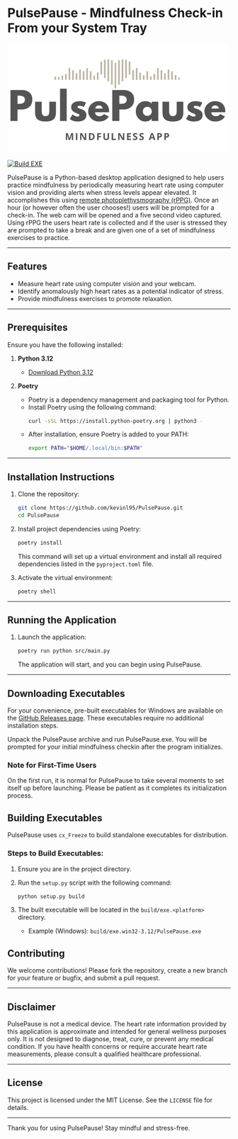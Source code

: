 # PulsePause - Mindfulness Check-in From your System Tray
![A heart made out of a fast fourier transform is displayed above the text Pulse Pause - Mindfulness App.](assets/PulsePause.png)

[![Build EXE](https://github.com/kevinl95/PulsePause/actions/workflows/build.yml/badge.svg)](https://github.com/kevinl95/PulsePause/actions/workflows/build.yml)

PulsePause is a Python-based desktop application designed to help users practice mindfulness by periodically measuring heart rate using computer vision and providing alerts when stress levels appear elevated. It accomplishes this using [remote photoplethysmography (rPPG)](https://pmc.ncbi.nlm.nih.gov/articles/PMC9267568/). Once an hour (or however often the user chooses!) users will be prompted for a check-in. The web cam will be opened and a five second video captured. Using rPPG the users heart rate is collected and if the user is stressed they are prompted to take a break and are given one of a set of mindfulness exercises to practice.

---

## Features
- Measure heart rate using computer vision and your webcam.
- Identify anomalously high heart rates as a potential indicator of stress.
- Provide mindfulness exercises to promote relaxation.

---

## Prerequisites
Ensure you have the following installed:

1. **Python 3.12**
   - [Download Python 3.12](https://www.python.org/downloads/release/python-3127/)
   
2. **Poetry**
   - Poetry is a dependency management and packaging tool for Python.
   - Install Poetry using the following command:
     ```bash
     curl -sSL https://install.python-poetry.org | python3 -
     ```
   - After installation, ensure Poetry is added to your PATH:
     ```bash
     export PATH="$HOME/.local/bin:$PATH"
     ```

---

## Installation Instructions

1. Clone the repository:
   ```bash
   git clone https://github.com/kevinl95/PulsePause.git
   cd PulsePause
   ```

2. Install project dependencies using Poetry:
   ```bash
   poetry install
   ```
   This command will set up a virtual environment and install all required dependencies listed in the `pyproject.toml` file.

3. Activate the virtual environment:
   ```bash
   poetry shell
   ```

---

## Running the Application

1. Launch the application:
   ```bash
   poetry run python src/main.py
   ```
   The application will start, and you can begin using PulsePause.

---

## Downloading Executables

For your convenience, pre-built executables for Windows are available on the [GitHub Releases page](https://github.com/kevinl95/PulsePause/releases). These executables require no additional installation steps.

Unpack the PulsePause archive and run PulsePause.exe. You will be prompted for your initial mindfulness checkin after the program initializes.

### Note for First-Time Users

On the first run, it is normal for PulsePause to take several moments to set itself up before launching. Please be patient as it completes its initialization process.

## Building Executables
PulsePause uses `cx_Freeze` to build standalone executables for distribution.

### Steps to Build Executables:

1. Ensure you are in the project directory.

2. Run the `setup.py` script with the following command:
   ```bash
   python setup.py build
   ```

3. The built executable will be located in the `build/exe.<platform>` directory.
   - Example (Windows): `build/exe.win32-3.12/PulsePause.exe`

## Contributing
We welcome contributions! Please fork the repository, create a new branch for your feature or bugfix, and submit a pull request.

---
## Disclaimer

PulsePause is not a medical device. The heart rate information provided by this application is approximate and intended for general wellness purposes only. It is not designed to diagnose, treat, cure, or prevent any medical condition. If you have health concerns or require accurate heart rate measurements, please consult a qualified healthcare professional.

---

## License
This project is licensed under the MIT License. See the `LICENSE` file for details.

---

Thank you for using PulsePause! Stay mindful and stress-free.

